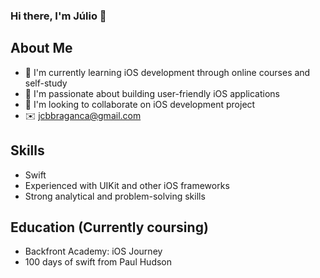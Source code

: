 ### Hi there, I'm Júlio 👋

## About Me
- 🔭 I'm currently learning iOS development through online courses and self-study
- 🌱 I'm passionate about building user-friendly iOS applications
- 👯 I'm looking to collaborate on iOS development project
- :envelope:   <a href="jcbbraganca@gmail.com" target="_blank">jcbbraganca@gmail.com</a>

## Skills
- Swift
- Experienced with UIKit and other iOS frameworks
- Strong analytical and problem-solving skills

## Education (Currently coursing)
- Backfront Academy: iOS Journey
- 100 days of swift from Paul Hudson
